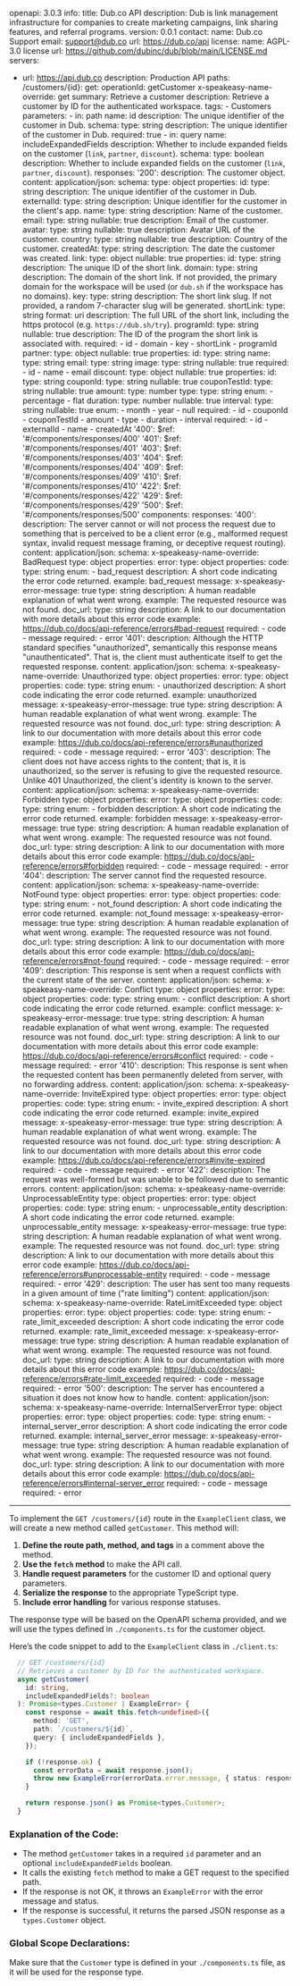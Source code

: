 openapi: 3.0.3
info:
  title: Dub.co API
  description: Dub is link management infrastructure for companies to create marketing campaigns, link sharing features, and referral programs.
  version: 0.0.1
  contact:
    name: Dub.co Support
    email: support@dub.co
    url: https://dub.co/api
  license:
    name: AGPL-3.0 license
    url: https://github.com/dubinc/dub/blob/main/LICENSE.md
servers:
  - url: https://api.dub.co
    description: Production API
paths:
  /customers/{id}:
    get:
      operationId: getCustomer
      x-speakeasy-name-override: get
      summary: Retrieve a customer
      description: Retrieve a customer by ID for the authenticated workspace.
      tags:
        - Customers
      parameters:
        - in: path
          name: id
          description: The unique identifier of the customer in Dub.
          schema:
            type: string
            description: The unique identifier of the customer in Dub.
          required: true
        - in: query
          name: includeExpandedFields
          description: Whether to include expanded fields on the customer (`link`, `partner`, `discount`).
          schema:
            type: boolean
            description: Whether to include expanded fields on the customer (`link`, `partner`, `discount`).
      responses:
        '200':
          description: The customer object.
          content:
            application/json:
              schema:
                type: object
                properties:
                  id:
                    type: string
                    description: The unique identifier of the customer in Dub.
                  externalId:
                    type: string
                    description: Unique identifier for the customer in the client's app.
                  name:
                    type: string
                    description: Name of the customer.
                  email:
                    type: string
                    nullable: true
                    description: Email of the customer.
                  avatar:
                    type: string
                    nullable: true
                    description: Avatar URL of the customer.
                  country:
                    type: string
                    nullable: true
                    description: Country of the customer.
                  createdAt:
                    type: string
                    description: The date the customer was created.
                  link:
                    type: object
                    nullable: true
                    properties:
                      id:
                        type: string
                        description: The unique ID of the short link.
                      domain:
                        type: string
                        description: The domain of the short link. If not provided, the primary domain for the workspace will be used (or `dub.sh` if the workspace has no domains).
                      key:
                        type: string
                        description: The short link slug. If not provided, a random 7-character slug will be generated.
                      shortLink:
                        type: string
                        format: uri
                        description: The full URL of the short link, including the https protocol (e.g. `https://dub.sh/try`).
                      programId:
                        type: string
                        nullable: true
                        description: The ID of the program the short link is associated with.
                    required:
                      - id
                      - domain
                      - key
                      - shortLink
                      - programId
                  partner:
                    type: object
                    nullable: true
                    properties:
                      id:
                        type: string
                      name:
                        type: string
                      email:
                        type: string
                      image:
                        type: string
                        nullable: true
                    required:
                      - id
                      - name
                      - email
                  discount:
                    type: object
                    nullable: true
                    properties:
                      id:
                        type: string
                      couponId:
                        type: string
                        nullable: true
                      couponTestId:
                        type: string
                        nullable: true
                      amount:
                        type: number
                      type:
                        type: string
                        enum:
                          - percentage
                          - flat
                      duration:
                        type: number
                        nullable: true
                      interval:
                        type: string
                        nullable: true
                        enum:
                          - month
                          - year
                          - null
                    required:
                      - id
                      - couponId
                      - couponTestId
                      - amount
                      - type
                      - duration
                      - interval
                required:
                  - id
                  - externalId
                  - name
                  - createdAt
        '400':
          $ref: '#/components/responses/400'
        '401':
          $ref: '#/components/responses/401'
        '403':
          $ref: '#/components/responses/403'
        '404':
          $ref: '#/components/responses/404'
        '409':
          $ref: '#/components/responses/409'
        '410':
          $ref: '#/components/responses/410'
        '422':
          $ref: '#/components/responses/422'
        '429':
          $ref: '#/components/responses/429'
        '500':
          $ref: '#/components/responses/500'
components:
  responses:
    '400':
      description: The server cannot or will not process the request due to something that is perceived to be a client error (e.g., malformed request syntax, invalid request message framing, or deceptive request routing).
      content:
        application/json:
          schema:
            x-speakeasy-name-override: BadRequest
            type: object
            properties:
              error:
                type: object
                properties:
                  code:
                    type: string
                    enum:
                      - bad_request
                    description: A short code indicating the error code returned.
                    example: bad_request
                  message:
                    x-speakeasy-error-message: true
                    type: string
                    description: A human readable explanation of what went wrong.
                    example: The requested resource was not found.
                  doc_url:
                    type: string
                    description: A link to our documentation with more details about this error code
                    example: https://dub.co/docs/api-reference/errors#bad-request
                required:
                  - code
                  - message
            required:
              - error
    '401':
      description: Although the HTTP standard specifies "unauthorized", semantically this response means "unauthenticated". That is, the client must authenticate itself to get the requested response.
      content:
        application/json:
          schema:
            x-speakeasy-name-override: Unauthorized
            type: object
            properties:
              error:
                type: object
                properties:
                  code:
                    type: string
                    enum:
                      - unauthorized
                    description: A short code indicating the error code returned.
                    example: unauthorized
                  message:
                    x-speakeasy-error-message: true
                    type: string
                    description: A human readable explanation of what went wrong.
                    example: The requested resource was not found.
                  doc_url:
                    type: string
                    description: A link to our documentation with more details about this error code
                    example: https://dub.co/docs/api-reference/errors#unauthorized
                required:
                  - code
                  - message
            required:
              - error
    '403':
      description: The client does not have access rights to the content; that is, it is unauthorized, so the server is refusing to give the requested resource. Unlike 401 Unauthorized, the client's identity is known to the server.
      content:
        application/json:
          schema:
            x-speakeasy-name-override: Forbidden
            type: object
            properties:
              error:
                type: object
                properties:
                  code:
                    type: string
                    enum:
                      - forbidden
                    description: A short code indicating the error code returned.
                    example: forbidden
                  message:
                    x-speakeasy-error-message: true
                    type: string
                    description: A human readable explanation of what went wrong.
                    example: The requested resource was not found.
                  doc_url:
                    type: string
                    description: A link to our documentation with more details about this error code
                    example: https://dub.co/docs/api-reference/errors#forbidden
                required:
                  - code
                  - message
            required:
              - error
    '404':
      description: The server cannot find the requested resource.
      content:
        application/json:
          schema:
            x-speakeasy-name-override: NotFound
            type: object
            properties:
              error:
                type: object
                properties:
                  code:
                    type: string
                    enum:
                      - not_found
                    description: A short code indicating the error code returned.
                    example: not_found
                  message:
                    x-speakeasy-error-message: true
                    type: string
                    description: A human readable explanation of what went wrong.
                    example: The requested resource was not found.
                  doc_url:
                    type: string
                    description: A link to our documentation with more details about this error code
                    example: https://dub.co/docs/api-reference/errors#not-found
                required:
                  - code
                  - message
            required:
              - error
    '409':
      description: This response is sent when a request conflicts with the current state of the server.
      content:
        application/json:
          schema:
            x-speakeasy-name-override: Conflict
            type: object
            properties:
              error:
                type: object
                properties:
                  code:
                    type: string
                    enum:
                      - conflict
                    description: A short code indicating the error code returned.
                    example: conflict
                  message:
                    x-speakeasy-error-message: true
                    type: string
                    description: A human readable explanation of what went wrong.
                    example: The requested resource was not found.
                  doc_url:
                    type: string
                    description: A link to our documentation with more details about this error code
                    example: https://dub.co/docs/api-reference/errors#conflict
                required:
                  - code
                  - message
            required:
              - error
    '410':
      description: This response is sent when the requested content has been permanently deleted from server, with no forwarding address.
      content:
        application/json:
          schema:
            x-speakeasy-name-override: InviteExpired
            type: object
            properties:
              error:
                type: object
                properties:
                  code:
                    type: string
                    enum:
                      - invite_expired
                    description: A short code indicating the error code returned.
                    example: invite_expired
                  message:
                    x-speakeasy-error-message: true
                    type: string
                    description: A human readable explanation of what went wrong.
                    example: The requested resource was not found.
                  doc_url:
                    type: string
                    description: A link to our documentation with more details about this error code
                    example: https://dub.co/docs/api-reference/errors#invite-expired
                required:
                  - code
                  - message
            required:
              - error
    '422':
      description: The request was well-formed but was unable to be followed due to semantic errors.
      content:
        application/json:
          schema:
            x-speakeasy-name-override: UnprocessableEntity
            type: object
            properties:
              error:
                type: object
                properties:
                  code:
                    type: string
                    enum:
                      - unprocessable_entity
                    description: A short code indicating the error code returned.
                    example: unprocessable_entity
                  message:
                    x-speakeasy-error-message: true
                    type: string
                    description: A human readable explanation of what went wrong.
                    example: The requested resource was not found.
                  doc_url:
                    type: string
                    description: A link to our documentation with more details about this error code
                    example: https://dub.co/docs/api-reference/errors#unprocessable-entity
                required:
                  - code
                  - message
            required:
              - error
    '429':
      description: The user has sent too many requests in a given amount of time ("rate limiting")
      content:
        application/json:
          schema:
            x-speakeasy-name-override: RateLimitExceeded
            type: object
            properties:
              error:
                type: object
                properties:
                  code:
                    type: string
                    enum:
                      - rate_limit_exceeded
                    description: A short code indicating the error code returned.
                    example: rate_limit_exceeded
                  message:
                    x-speakeasy-error-message: true
                    type: string
                    description: A human readable explanation of what went wrong.
                    example: The requested resource was not found.
                  doc_url:
                    type: string
                    description: A link to our documentation with more details about this error code
                    example: https://dub.co/docs/api-reference/errors#rate-limit_exceeded
                required:
                  - code
                  - message
            required:
              - error
    '500':
      description: The server has encountered a situation it does not know how to handle.
      content:
        application/json:
          schema:
            x-speakeasy-name-override: InternalServerError
            type: object
            properties:
              error:
                type: object
                properties:
                  code:
                    type: string
                    enum:
                      - internal_server_error
                    description: A short code indicating the error code returned.
                    example: internal_server_error
                  message:
                    x-speakeasy-error-message: true
                    type: string
                    description: A human readable explanation of what went wrong.
                    example: The requested resource was not found.
                  doc_url:
                    type: string
                    description: A link to our documentation with more details about this error code
                    example: https://dub.co/docs/api-reference/errors#internal-server_error
                required:
                  - code
                  - message
            required:
              - error

---
To implement the `GET /customers/{id}` route in the `ExampleClient` class, we will create a new method called `getCustomer`. This method will:

1. **Define the route path, method, and tags** in a comment above the method.
2. **Use the `fetch` method** to make the API call.
3. **Handle request parameters** for the customer ID and optional query parameters.
4. **Serialize the response** to the appropriate TypeScript type.
5. **Include error handling** for various response statuses.

The response type will be based on the OpenAPI schema provided, and we will use the types defined in `./components.ts` for the customer object.

Here’s the code snippet to add to the `ExampleClient` class in `./client.ts`:

```typescript:client.ts
  // GET /customers/{id}
  // Retrieves a customer by ID for the authenticated workspace.
  async getCustomer(
    id: string,
    includeExpandedFields?: boolean
  ): Promise<types.Customer | ExampleError> {
    const response = await this.fetch<undefined>({
      method: 'GET',
      path: `/customers/${id}`,
      query: { includeExpandedFields },
    });

    if (!response.ok) {
      const errorData = await response.json();
      throw new ExampleError(errorData.error.message, { status: response.status, data: errorData });
    }

    return response.json() as Promise<types.Customer>;
  }
```

### Explanation of the Code:
- The method `getCustomer` takes in a required `id` parameter and an optional `includeExpandedFields` boolean.
- It calls the existing `fetch` method to make a GET request to the specified path.
- If the response is not OK, it throws an `ExampleError` with the error message and status.
- If the response is successful, it returns the parsed JSON response as a `types.Customer` object.

### Global Scope Declarations:
Make sure that the `Customer` type is defined in your `./components.ts` file, as it will be used for the response type.